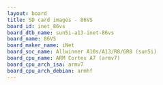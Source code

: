 ```yaml
---
layout: board
title: SD card images - 86VS
board_id: inet_86vs
board_dtb_name: sun5i-a13-inet-86vs
board_name: 86VS
board_maker_name: iNet
board_soc_name: Allwinner A10s/A13/R8/GR8 (sun5i)
board_cpu_name: ARM Cortex A7 (armv7)
board_cpu_arch_isa: armv7
board_cpu_arch_debian: armhf
---
```

